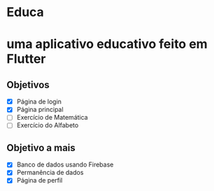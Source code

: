 # Educa

# uma aplicativo educativo feito em Flutter

## Objetivos

* [x] Página de login
* [X] Página principal
* [ ] Exercício de Matemática 
* [ ] Exercício do Alfabeto

## Objetivo a mais 

* [x] Banco de dados usando Firebase 
* [x] Permanência de dados 
* [X] Página de perfil
